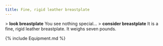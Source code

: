 ```yaml
---
title: Fine, rigid leather breastplate
---
```


\> **look breastplate**
You see nothing special...
\> **consider breastplate**
It is a fine, rigid leather breastplate.
It weighs seven pounds.

{% include Equipment.md %}